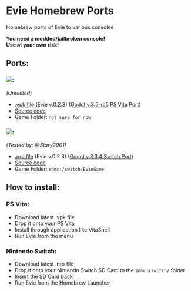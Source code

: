 # Evie Homebrew Ports
Homebrew ports of Evie to various consoles

**You need a modded/jailbroken console!**</br>
**Use at your own risk!**

## Ports:
### ![](https://img.shields.io/badge/PS%20Vita-003791?style=for-the-badge&logo=playstation&logoColor=white):
_(Untested)_
 - [.vpk file](https://github.com/LnlyPie/Evie-Homebrew-Ports/releases/tag/v0.2.3) (Evie v.0.2.3) ([Godot v.3.5-rc5 PS Vita Port](https://github.com/SonicMastr/godot-vita))
 - [Source code](https://github.com/LnlyPie/Evie-Homebrew-Ports/tree/main/Evie-Vita)
 - Game Folder: `not sure for now`
### ![](https://img.shields.io/badge/Nintendo_Switch-E60012?style=for-the-badge&logo=nintendo-switch&logoColor=white):
_(Tested by: @Stary2001)_
 - [.nro file](https://github.com/LnlyPie/Evie-Homebrew-Ports/releases/tag/v0.2.3) (Evie v.0.2.3) ([Godot v.3.3.4 Switch Port](https://github.com/Stary2001/godot))
 - [Source code](https://github.com/LnlyPie/Evie-Homebrew-Ports/tree/main/Evie-Switch)
 - Game Folder: `sdmc:/switch/EvieGame`

## How to install:
### PS Vita:
 - Download latest .vpk file
 - Drop it onto your PS Vita
 - Install through application like VitaShell
 - Run Evie from the menu
### Nintendo Switch:
 - Download latest .nro file
 - Drop it onto your Nintendo Switch SD Card to the `sdmc:/switch/` folder
 - Insert the SD Card back
 - Run Evie from the Homebrew Launcher
